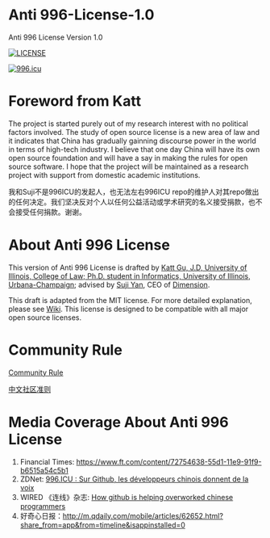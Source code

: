 # Anti 996-License-1.0 
Anti 996 License Version 1.0

[![LICENSE](https://img.shields.io/badge/license-Anti%20996-blue.svg)](https://github.com/996icu/996.ICU/blob/master/LICENSE)

<a href="https://996.icu"><img src="https://img.shields.io/badge/link-996.icu-red.svg" alt="996.icu"></a>


# Foreword from Katt
The project is started purely out of my research interest with no political factors involved. The study of open source license is a new area of law and it indicates that China has gradually gainning discourse power in the world in terms of high-tech industry. I believe that one day China will have its own open source foundation and will have a say in making the rules for open source software. I hope that the project will be maintained as a research project with support from domestic academic institutions. 

我和Suji不是996ICU的发起人，也无法左右996ICU repo的维护人对其repo做出的任何决定。我们坚决反对个人以任何公益活动或学术研究的名义接受捐款，也不会接受任何捐款。谢谢。


# About Anti 996 License 

This version of Anti 996 License is drafted by [Katt Gu, J.D, University of Illinois, College of Law; Ph.D. student in Informatics, University of Illinois, Urbana-Champaign](https://scholar.google.com.sg/citations?user=PTcpQwcAAAAJ&hl=en&oi=ao); advised by [Suji Yan](https://www.linkedin.com/in/tedkoyan/), CEO of [Dimension](https://www.dimension.im).

This draft is adapted from the MIT license. For more detailed explanation, please see [Wiki](https://github.com/kattgu7/996-License-Draft/wiki). This license is designed to be compatible with all major open source licenses. 

# Community Rule

[Community Rule](https://github.com/kattgu7/Anti-996-License/blob/master/Community_Rules_EN.md)

[中文社区准则](https://github.com/kattgu7/Anti-996-License/blob/master/Community_Rules_CN.md)

# Media Coverage About Anti 996 License
1. Financial Times: https://www.ft.com/content/72754638-55d1-11e9-91f9-b6515a54c5b1
2. ZDNet: [996.ICU : Sur Github, les développeurs chinois donnent de la voix](https://www.zdnet.fr/actualites/996icu-sur-github-les-developpeurs-chinois-donnent-de-la-voix-39882985.htm)
3. WIRED 《连线》杂志: [How github is helping overworked chinese programmers](https://www.wired.com/story/how-github-helping-overworked-chinese-programmers/)
3. 好奇心日报：http://m.qdaily.com/mobile/articles/62652.html?share_from=app&from=timeline&isappinstalled=0




